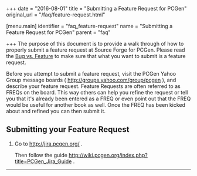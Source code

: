 +++
date = "2016-08-01"
title = "Submitting a Feature Request for PCGen"
original_url = "/faq/feature-request.html"

[menu.main]
    identifier = "faq_feature-request"
    name = "Submitting a Feature Request for PCGen"
    parent = "faq"
    
+++
The purpose of this document is to provide a walk through of how to
properly submit a feature request at Source Forge for PCGen. Please read
the [Bug vs. Feature](/faq/bug-report.html) to make sure that what you
want to submit is a feature request.

Before you attempt to submit a feature request, visit the PCGen Yahoo
Group message boards ( <http://groups.yahoo.com/group/pcgen> ), and
describe your feature request. Feature Requests are often referred to as
FREQs on the board. This way others can help you refine the request or
tell you that it's already been entered as a FREQ or even point out that
the FREQ would be useful for another book as well. Once the FREQ has
been kicked about and refined you can then submit it.

Submitting your Feature Request
-------------------------------

1.  Go to <http://jira.pcgen.org/> .

    Then follow the guide
    <http://wiki.pcgen.org/index.php?title=PCGen_Jira_Guide> .

------------------------------------------------------------------------



